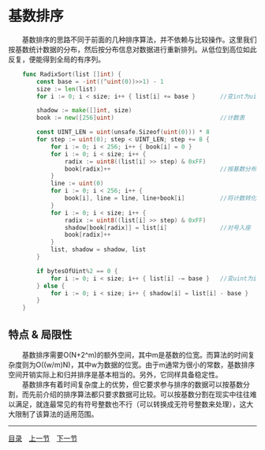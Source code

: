 # 基数排序
　　基数排序的思路不同于前面的几种排序算法，并不依赖与比较操作。这里我们按基数统计数据的分布，然后按分布信息对数据进行重新排列。从低位到高位如此反复，便能得到全局的有序列。

```go
	func RadixSort(list []int) {
		const base = -int((^uint(0))>>1) - 1
		size := len(list)
		for i := 0; i < size; i++ { list[i] += base }		//变int为uint

		shadow := make([]int, size)
		book := new([256]uint)								//计数表

		const UINT_LEN = uint(unsafe.Sizeof(uint(0))) * 8
		for step := uint(0); step < UINT_LEN; step += 8 {
			for i := 0; i < 256; i++ { book[i] = 0 }
			for i := 0; i < size; i++ {
				radix := uint8((list[i] >> step) & 0xFF)
				book[radix]++								//按基数分布计数
			}
			line := uint(0)
			for i := 0; i < 256; i++ {
				book[i], line = line, line+book[i]			//将计数转化为偏移
			}
			for i := 0; i < size; i++ {
				radix := uint8((list[i] >> step) & 0xFF)
				shadow[book[radix]] = list[i]				//对号入座
				book[radix]++
			}
			list, shadow = shadow, list
		}

		if bytesOfUint%2 == 0 {
			for i := 0; i < size; i++ { list[i] -= base }	//变uint为int
		} else {
			for i := 0; i < size; i++ { shadow[i] = list[i] - base }
		}
	}
```

## 特点 & 局限性
　　基数排序需要O(N+2^m)的额外空间，其中m是基数的位宽。而算法的时间复杂度则为O((w/m)N)，其中w为数据的位宽。由于m通常为很小的常数，基数排序空间开销实际上和归并排序是基本相当的。另外，它同样具备稳定性。  
　　基数排序有着时间复杂度上的优势，但它要求参与排序的数据可以按基数分割，而先前介绍的排序算法都只要求数据可比较。可以按基数分割在现实中往往难以满足，就连最常见的有符号整数也不行（可以转换成无符号整数来处理），这大大限制了该算法的适用范围。

---
[目录](../index.md)　[上一节](01-C.md)　[下一节](01.md)
